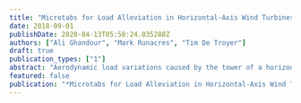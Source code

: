 ```yaml
---
title: "Microtabs for Load Alleviation in Horizontal-Axis Wind Turbines"
date: 2018-09-01
publishDate: 2020-04-13T05:58:24.035288Z
authors: ["Ali Ghandour", "Mark Runacres", "Tim De Troyer"]
draft: true
publication_types: ["1"]
abstract: "Aerodynamic load variations caused by the tower of a horizontal axis wind turbine on the rotor blades, knownas tower shadow effect, were reproduced and studied in the wind tunnel using a setup that mimics theinteraction between the tower and the blade. Tufts were used to visualize and display the change in the flowpattern between the blade and the tower during the passage of the bladeExperiments were then performed to study the mitigation of the tower shadow effect by using microtabs.The effect of microtab deployment and retraction on the lift coefficient of a NACA0021 blade was studiedin a series of wind tunnel experiments at a Reynolds number of 130 000. The experiments show an increaseand a decrease in the lift coefficient for a lower and upper surface microtab respectively. The effect of themicrotab depends strongly on the angle of attack.Results from lift force measurements show that a lower surface microtab can mitigate load variations inthe case of an upwind blade. However, the variations in the lift force in the case of a downwind blade, wherethe blade passes through the wake of the tower, are of a different nature. The use of a microtab is not efficientin this case."
featured: false
publication: "*Microtabs for Load Alleviation in Horizontal-Axis Wind Turbines*"
---
```


